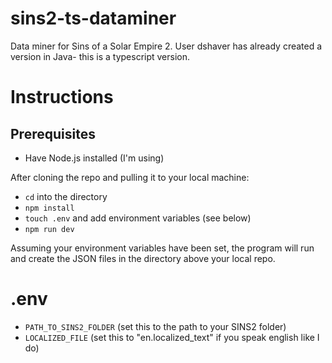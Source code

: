 # sins2-ts-dataminer

Data miner for Sins of a Solar Empire 2. User dshaver has already created a version in Java- this is a typescript version.

# Instructions

## Prerequisites

- Have Node.js installed (I'm using)

After cloning the repo and pulling it to your local machine:

- `cd` into the directory
- `npm install`
- `touch .env` and add environment variables (see below)
- `npm run dev`

Assuming your environment variables have been set, the program will run and create the JSON files in the directory above your local repo.

# .env

- `PATH_TO_SINS2_FOLDER` (set this to the path to your SINS2 folder)
- `LOCALIZED_FILE` (set this to "en.localized_text" if you speak english like I do)
